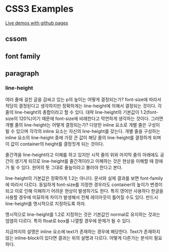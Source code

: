 # CSS3 Examples

[Live demos with github pages](https://thatseeyou.github.io/css3-examples/)

## cssom

## font family

## paragraph
### line-height
여러 줄에 걸친 글을 감싸고 있는 p의 높이는 어떻게 결정되는가? font-size에 따라서 적당히 결정된다고 생각하지만 정확하게는 line-height에 의해서 결정되는 것이다. 
각 줄의 line-height의 총합이라고 할 수 있다. 대략 line-height의 기본값이 1.2(font-size의 120%)이기 때문에 font-size에 비례한다고 막연하게 생각하는 것이다. 그러면 개별 줄의 line-height는 어떻게 결정되는가? 다양한 inline 요소로 개별 줄은 구성이 될 수 있으며 각각의 inline 요소는 자신의 line-height를 갖는다.
개별 줄을 구성하는 inline 요소의 line-height 중에 가장 큰 값이 해당 줄의 line-height를 결정하게 되며 이 값이 container의 height를 결정짓게 되는 것이다.

줄간격을 line-height라고 이해를 하고 있지만 시작 줄의 위와 마지막 줄의 아래에도 공간이 생기게 되므로 line-height를 줄간격이라고 이해하는 것은 현상을 이해할 때 장애가 될 수 있다. 원어의 뜻 그대로 줄높이라고 불러야 한다고 본다.

line-height의 기본값은 정확하게 1.2는 아니다. 문서와 실제 결과를 보면 font-family에 따라서 다르다. 동일하게 font-size를 지정한 경우라도 container의 높이가 변경이 되고 이로 인해 이해하기 어려운 현상이 발생하기도 한다. 특히 영어만 사용하다 한글을 사용할 경우에 미묘하게 차이가 발생해서 전체 레이아웃이 틀어질 수도 있다. 반드시 line-height를 명시적으로 지정하도록 하자. 

명시적으로 line-height를 1.2로 지정하는 것은 기본값인 normal로 유지하는 것과는 엄염히 다르다. 특히 float로 box를 나열할 경우에 문제가 될 수 있다.

지금까지의 설명은 inline 요소에 text가 존재하는 경우에 해당한다. Text가 존재하지 않는 inline-block이 있다면 결과는 위의 설명과 다르다. 어떻게 다른가는 분석이 필요하다.